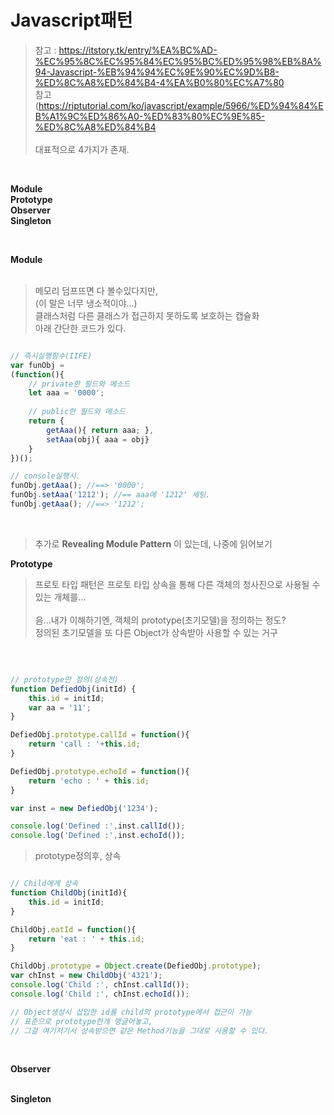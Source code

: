 # Javascript패턴
> 참고 : https://itstory.tk/entry/%EA%BC%AD-%EC%95%8C%EC%95%84%EC%95%BC%ED%95%98%EB%8A%94-Javascript-%EB%94%94%EC%9E%90%EC%9D%B8-%ED%8C%A8%ED%84%B4-4%EA%B0%80%EC%A7%80 <br>
> 참고(https://riptutorial.com/ko/javascript/example/5966/%ED%94%84%EB%A1%9C%ED%86%A0-%ED%83%80%EC%9E%85-%ED%8C%A8%ED%84%B4 <br>
> <br>
대표적으로 4가지가 존재.   
<br>

**Module   
Prototype   
Observer   
Singleton**   

<br>

**Module**   
<br>
> 메모리 덤프뜨면 다 볼수있다지만,   
> (이 말은 너무 냉소적이야...)   
> 클래스처럼 다른 클래스가 접근하지 못하도록 보호하는 캡슐화   
> 아래 간단한 코드가 있다.   

```javascript

// 즉시실행함수(IIFE)
var funObj = 
(function(){
    // private한 필드와 메소드
    let aaa = '0000';
    
    // public한 필드와 메소드
    return {
        getAaa(){ return aaa; },
        setAaa(obj){ aaa = obj} 
    }
})();

// console실행시.
funObj.getAaa(); //==> '0000';
funObj.setAaa('1212'); //== aaa에 '1212' 세팅.
funObj.getAaa(); //==> '1212';

```
<br>

> 추가로 **Revealing Module Pattern** 이 있는데, 나중에 읽어보기   


**Prototype**   
> 프로토 타입 패턴은 프로토 타입 상속을 통해 다른 객체의 청사진으로 사용될 수 있는 개체를...<br>
> <br>
> 음...내가 이해하기엔, 객체의 prototype(초기모델)을 정의하는 정도?   
> 정의된 초기모델을 또 다른 Object가 상속받아 사용할 수 있는 거구   
<br>

```javascript

// prototype만 정의(상속전)
function DefiedObj(initId) {
    this.id = initId;
    var aa = '11';
}

DefiedObj.prototype.callId = function(){
    return 'call : '+this.id;
}

DefiedObj.prototype.echoId = function(){
    return 'echo : ' + this.id;
}

var inst = new DefiedObj('1234');

console.log('Defined :',inst.callId());
console.log('Defined :',inst.echoId());


```

> prototype정의후, 상속

```javascript

// Child에게 상속
function ChildObj(initId){
    this.id = initId;
}

ChildObj.eatId = function(){
    return 'eat : ' + this.id;
}

ChildObj.prototype = Object.create(DefiedObj.prototype);
var chInst = new ChildObj('4321');
console.log('Child :', chInst.callId());
console.log('Child :', chInst.echoId());

// Object생성시 삽입한 id를 child의 prototype에서 접근이 가능
// 표준으로 prototype한개 맹글어놓고,   
// 그걸 여기저기서 상속받으면 같은 Method기능을 그대로 사용할 수 있다.

```

<br>



**Observer**   
<br>



**Singleton**   
<br>



